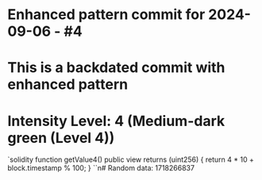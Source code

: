 ﻿# Enhanced pattern commit for 2024-09-06 - #4
# This is a backdated commit with enhanced pattern
# Intensity Level: 4 (Medium-dark green (Level 4))
`solidity
function getValue4() public view returns (uint256) {
    return 4 * 10 + block.timestamp % 100;
}
``n# Random data: 1718266837

